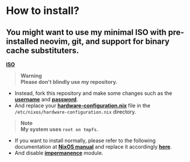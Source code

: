 # How to install?

## You might want to use my minimal ISO with pre-installed neovim, git, and support for binary cache substituters.
[**ISO**](https://github.com/hmanhng/.flakes/releases/download/ISO/minimal.iso)

> **Warning**  
> **Please don't blindly use my repository.**
  - Instead, fork this repository and make some changes such as the [**username**](https://github.com/hmanhng/.flakes/blob/tmpfs/flake.nix#L6) and [**password**](https://github.com/hmanhng/.flakes/blob/tmpfs/hosts/laptop/default.nix#L5).
  - And replace your [**hardware-configuration.nix**](https://github.com/hmanhng/.flakes/blob/tmpfs/hosts/laptop/hardware-configuration.nix) file in the `/etc/nixos/hardware-configuration.nix` directory.

> **Note**  
> **My system uses `root on tmpfs`.**
  - If you want to install normally, please refer to the following documentation at [**NixOS manual**](https://nixos.org/manual/nixos/stable/index.html#sec-installation-manual-partitioning) and replace it accordingly [**here**](https://github.com/hmanhng/.flakes/blob/tmpfs/script/install.sh#L31-L36).
  - And disable [**impermanence**](https://github.com/hmanhng/.flakes/blob/tmpfs/hosts/laptop/default.nix#L35-L68) module.
